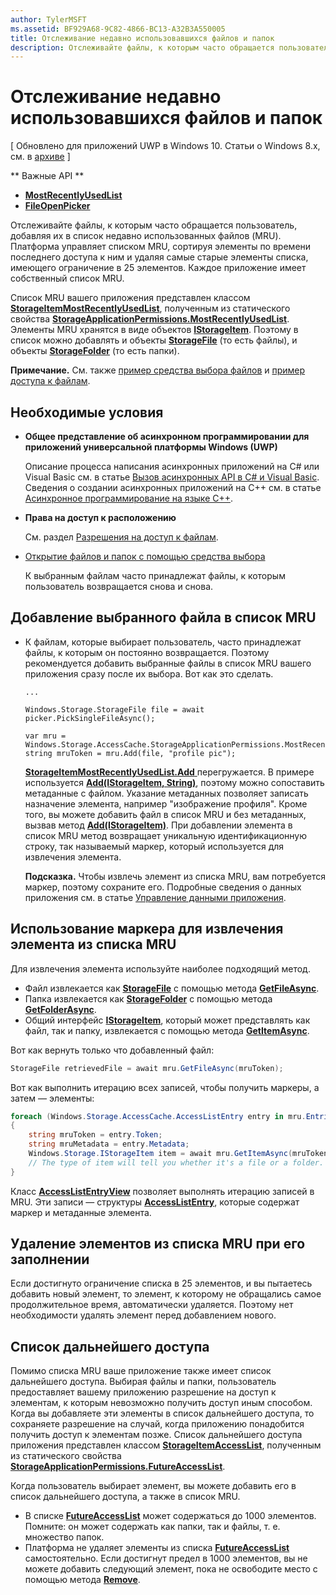 ```yaml
---
author: TylerMSFT
ms.assetid: BF929A68-9C82-4866-BC13-A32B3A550005
title: Отслеживание недавно использовавшихся файлов и папок
description: Отслеживайте файлы, к которым часто обращается пользователь, добавляя их в список недавно использованных файлов (MRU).
---
```

# Отслеживание недавно использовавшихся файлов и папок

\[ Обновлено для приложений UWP в Windows 10. Статьи о Windows 8.x, см. в [архиве](http://go.microsoft.com/fwlink/p/?linkid=619132) \]


** Важные API **

- [**MostRecentlyUsedList**](https://msdn.microsoft.com/library/windows/apps/br207458)
- [**FileOpenPicker**](https://msdn.microsoft.com/library/windows/apps/hh738369)

Отслеживайте файлы, к которым часто обращается пользователь, добавляя их в список недавно использованных файлов (MRU). Платформа управляет списком MRU, сортируя элементы по времени последнего доступа к ним и удаляя самые старые элементы списка, имеющего ограничение в 25 элементов. Каждое приложение имеет собственный список MRU.

Список MRU вашего приложения представлен классом [**StorageItemMostRecentlyUsedList**](https://msdn.microsoft.com/library/windows/apps/br207475), полученным из статического свойства [**StorageApplicationPermissions.MostRecentlyUsedList**](https://msdn.microsoft.com/library/windows/apps/br207458). Элементы MRU хранятся в виде объектов [**IStorageItem**](https://msdn.microsoft.com/library/windows/apps/br227129). Поэтому в список можно добавлять и объекты [**StorageFile**](https://msdn.microsoft.com/library/windows/apps/br227171) (то есть файлы), и объекты [**StorageFolder**](https://msdn.microsoft.com/library/windows/apps/br227230) (то есть папки).

**Примечание.** См. также [пример средства выбора файлов](http://go.microsoft.com/fwlink/p/?linkid=619994) и [пример доступа к файлам](http://go.microsoft.com/fwlink/p/?linkid=619995).

 

## Необходимые условия

-   **Общее представление об асинхронном программировании для приложений универсальной платформы Windows (UWP)**

    Описание процесса написания асинхронных приложений на C# или Visual Basic см. в статье [Вызов асинхронных API в C# и Visual Basic](https://msdn.microsoft.com/library/windows/apps/mt187337). Сведения о создании асинхронных приложений на C++ см. в статье [Асинхронное программирование на языке C++](https://msdn.microsoft.com/library/windows/apps/mt187334).

-   **Права на доступ к расположению**

    См. раздел [Разрешения на доступ к файлам](file-access-permissions.md).

-   [Открытие файлов и папок с помощью средства выбора](quickstart-using-file-and-folder-pickers.md)

    К выбранным файлам часто принадлежат файлы, к которым пользователь возвращается снова и снова.

 ## Добавление выбранного файла в список MRU

-   К файлам, которые выбирает пользователь, часто принадлежат файлы, к которым он постоянно возвращается. Поэтому рекомендуется добавить выбранные файлы в список MRU вашего приложения сразу после их выбора. Вот как это сделать.

    ```CSharp
    ...
    
    Windows.Storage.StorageFile file = await picker.PickSingleFileAsync();

    var mru = Windows.Storage.AccessCache.StorageApplicationPermissions.MostRecentlyUsedList;
    string mruToken = mru.Add(file, "profile pic");
    ```
    
    [
              **StorageItemMostRecentlyUsedList.Add**
            ](https://msdn.microsoft.com/library/windows/apps/br207476) перегружается. В примере используется [**Add(IStorageItem, String)**](https://msdn.microsoft.com/library/windows/apps/br207481), поэтому можно сопоставить метаданные с файлом. Указание метаданных позволяет записать назначение элемента, например "изображение профиля". Кроме того, вы можете добавить файл в список MRU и без метаданных, вызвав метод [**Add(IStorageItem)**](https://msdn.microsoft.com/library/windows/apps/br207480). При добавлении элемента в список MRU метод возвращает уникальную идентификационную строку, так называемый маркер, который используется для извлечения элемента.

    **Подсказка.** Чтобы извлечь элемент из списка MRU, вам потребуется маркер, поэтому сохраните его. Подробные сведения о данных приложения см. в статье [Управление данными приложения](https://msdn.microsoft.com/library/windows/apps/hh465109).

     

## Использование маркера для извлечения элемента из списка MRU

Для извлечения элемента используйте наиболее подходящий метод.

-   Файл извлекается как [**StorageFile**](https://msdn.microsoft.com/library/windows/apps/br227171) с помощью метода [**GetFileAsync**](https://msdn.microsoft.com/library/windows/apps/br207486).
-   Папка извлекается как [**StorageFolder**](https://msdn.microsoft.com/library/windows/apps/br227230) с помощью метода [**GetFolderAsync**](https://msdn.microsoft.com/library/windows/apps/br207489).
-   Общий интерфейс [**IStorageItem**](https://msdn.microsoft.com/library/windows/apps/br227129), который может представлять как файл, так и папку, извлекается с помощью метода [**GetItemAsync**](https://msdn.microsoft.com/library/windows/apps/br207492).

Вот как вернуть только что добавленный файл:

```csharp
StorageFile retrievedFile = await mru.GetFileAsync(mruToken);
```

Вот как выполнить итерацию всех записей, чтобы получить маркеры, а затем — элементы:

```csharp
foreach (Windows.Storage.AccessCache.AccessListEntry entry in mru.Entries)
{
    string mruToken = entry.Token;
    string mruMetadata = entry.Metadata;
    Windows.Storage.IStorageItem item = await mru.GetItemAsync(mruToken);
    // The type of item will tell you whether it's a file or a folder.
}
```

Класс [**AccessListEntryView**](https://msdn.microsoft.com/library/windows/apps/br227349) позволяет выполнять итерацию записей в MRU. Эти записи — структуры [**AccessListEntry**](https://msdn.microsoft.com/library/windows/apps/br227348), которые содержат маркер и метаданные элемента.

## Удаление элементов из списка MRU при его заполнении

Если достигнуто ограничение списка в 25 элементов, и вы пытаетесь добавить новый элемент, то элемент, к которому не обращались самое продолжительное время, автоматически удаляется. Поэтому нет необходимости удалять элемент перед добавлением нового.

## Список дальнейшего доступа

Помимо списка MRU ваше приложение также имеет список дальнейшего доступа. Выбирая файлы и папки, пользователь предоставляет вашему приложению разрешение на доступ к элементам, к которым невозможно получить доступ иным способом. Когда вы добавляете эти элементы в список дальнейшего доступа, то сохраняете разрешение на случай, когда приложению понадобится получить доступ к элементам позже. Список дальнейшего доступа приложения представлен классом [**StorageItemAccessList**](https://msdn.microsoft.com/library/windows/apps/br207459), полученным из статического свойства [**StorageApplicationPermissions.FutureAccessList**](https://msdn.microsoft.com/library/windows/apps/br207457).

Когда пользователь выбирает элемент, вы можете добавить его в список дальнейшего доступа, а также в список MRU.

-   В списке [**FutureAccessList**](https://msdn.microsoft.com/library/windows/apps/br207457) может содержаться до 1000 элементов. Помните: он может содержать как папки, так и файлы, т. е. множество папок.
-   Платформа не удаляет элементы из списка [**FutureAccessList**](https://msdn.microsoft.com/library/windows/apps/br207457) самостоятельно. Если достигнут предел в 1000 элементов, вы не можете добавить следующий элемент, пока не освободите место с помощью метода [**Remove**](https://msdn.microsoft.com/library/windows/apps/br207497).

 

 






<!--HONumber=May16_HO2-->


